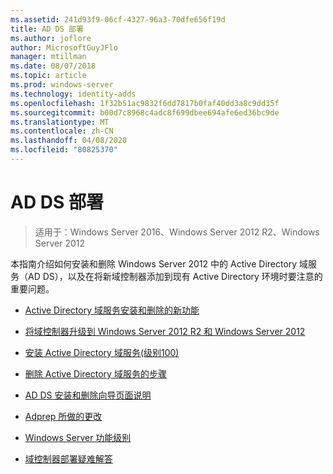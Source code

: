 ```yaml
---
ms.assetid: 241d93f9-06cf-4327-96a3-70dfe656f19d
title: AD DS 部署
ms.author: joflore
author: MicrosoftGuyJFlo
manager: mtillman
ms.date: 08/07/2018
ms.topic: article
ms.prod: windows-server
ms.technology: identity-adds
ms.openlocfilehash: 1f32b51ac9832f6dd7817b0faf40dd3a8c9dd35f
ms.sourcegitcommit: b00d7c8968c4adc8f699dbee694afe6ed36bc9de
ms.translationtype: MT
ms.contentlocale: zh-CN
ms.lasthandoff: 04/08/2020
ms.locfileid: "80825370"
---
```

# <a name="ad-ds-deployment"></a>AD DS 部署

>适用于：Windows Server 2016、Windows Server 2012 R2、Windows Server 2012

本指南介绍如何安装和删除 Windows Server 2012 中的 Active Directory 域服务（AD DS），以及在将新域控制器添加到现有 Active Directory 环境时要注意的重要问题。  
  
- [Active Directory 域服务安装和删除的新功能](../../ad-ds/deploy/What-s-New-in-Active-Directory-Domain-Services-Installation-and-Removal.md)  
  
- [将域控制器升级到 Windows Server 2012 R2 和 Windows Server 2012](../../ad-ds/deploy/Upgrade-Domain-Controllers-to-Windows-Server-2012-R2-and-Windows-Server-2012.md)  
  
- [安装 Active Directory 域服务&#40;级别100&#41;](../../ad-ds/deploy/Install-Active-Directory-Domain-Services--Level-100-.md)  
  
- [删除 Active Directory 域服务的步骤](assetId:///99b97af0-aa7e-41ed-8c81-4eee6c03eb4c)  
  
- [AD DS 安装和删除向导页面说明](../../ad-ds/deploy/AD-DS-Installation-and-Removal-Wizard-Page-Descriptions.md)  
  
- [Adprep 所做的更改](../../ad-ds/deploy/adprep/Changes-Made-by-Adprep.md)  

- [Windows Server 功能级别](../../ad-ds/active-directory-functional-levels.md)
  
- [域控制器部署疑难解答](../../ad-ds/deploy/Troubleshooting-Domain-Controller-Deployment.md)  
